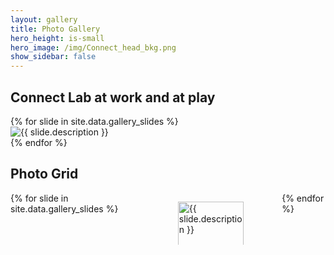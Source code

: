 ```yaml
---
layout: gallery
title: Photo Gallery
hero_height: is-small
hero_image: /img/Connect_head_bkg.png 
show_sidebar: false
---
```


## Connect Lab at work and at play 

<div class="slick-slider">
  {% for slide in site.data.gallery_slides %}
    <div>
      <img src="{{ slide.image }}" alt="{{ slide.description }}">
    </div>
  {% endfor %}
</div>

## Photo Grid

<div class="columns is-multiline">
  {% for slide in site.data.gallery_slides %}
    <div class="column is-one-quarter-desktop is-half-tablet">
      <div class="card">
        <div class="card-image">
          <figure class="image">
            <img src="{{ slide.image }}" alt="{{ slide.description }}" style="width: 100%; height: auto; object-fit: contain;">
          </figure>
        </div>
      </div>
    </div>
  {% endfor %}
</div>